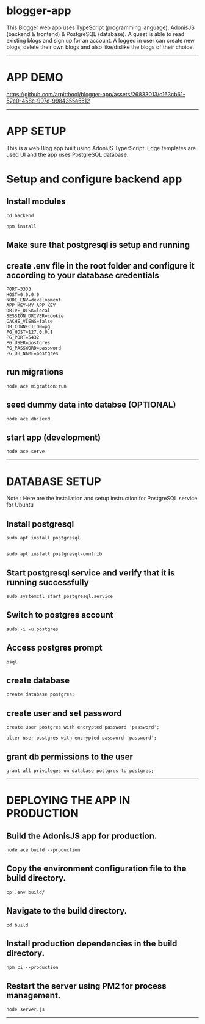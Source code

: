 # blogger-app

This Blogger web app uses TypeScript (programming language), AdonisJS (backend & frontend) & PostgreSQL (database). A guest is able to read existing blogs and sign up for an account. A logged in user can create new blogs, delete their own blogs and also like/dislike the blogs of their choice.

------

# APP DEMO 

https://github.com/arpitthool/blogger-app/assets/26833013/c163cb61-52e0-458c-997d-9984355a5512

----

#  APP SETUP

This is a web Blog app built using AdoniJS TyperScript. Edge templates are used UI and the app uses PostgreSQL database.

# Setup and configure backend app

## Install modules

    cd backend

    npm install

## Make sure that postgresql is setup and running

## create .env file in the root folder and configure it according to your database credentials

    PORT=3333
    HOST=0.0.0.0
    NODE_ENV=development
    APP_KEY=MY_APP_KEY
    DRIVE_DISK=local
    SESSION_DRIVER=cookie
    CACHE_VIEWS=false
    DB_CONNECTION=pg
    PG_HOST=127.0.0.1
    PG_PORT=5432
    PG_USER=postgres
    PG_PASSWORD=password
    PG_DB_NAME=postgres

## run migrations

    node ace migration:run

## seed dummy data into databse (OPTIONAL)

    node ace db:seed

## start app (development)

    node ace serve

-------

# DATABASE SETUP

Note : Here are the installation and setup instruction for PostgreSQL service for Ubuntu

## Install postgresql
 
    sudo apt install postgresql

    
    sudo apt install postgresql-contrib
  
## Start postgresql service and verify that it is running successfully
 
    sudo systemctl start postgresql.service

## Switch to postgres account
 
    sudo -i -u postgres

## Access postgres prompt
 
    psql

## create database
 
    create database postgres;

## create user and set password
 
    create user postgres with encrypted password 'password';

    alter user postgres with encrypted password 'password';

## grant db permissions to the user
  
    grant all privileges on database postgres to postgres;

-------

# DEPLOYING THE APP IN PRODUCTION

## Build the AdonisJS app for production.

    node ace build --production

## Copy the environment configuration file to the build directory.

    cp .env build/

## Navigate to the build directory.
  
    cd build
    
## Install production dependencies in the build directory.

    npm ci --production
    
## Restart the server using PM2 for process management.

    node server.js
    
-------
    
